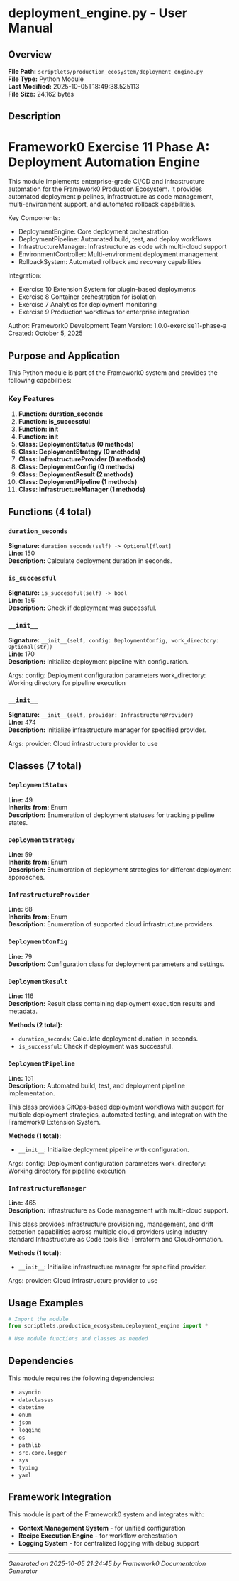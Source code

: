 # deployment_engine.py - User Manual

## Overview
**File Path:** `scriptlets/production_ecosystem/deployment_engine.py`  
**File Type:** Python Module  
**Last Modified:** 2025-10-05T18:49:38.525113  
**File Size:** 24,162 bytes  

## Description
Framework0 Exercise 11 Phase A: Deployment Automation Engine
===========================================================

This module implements enterprise-grade CI/CD and infrastructure automation
for the Framework0 Production Ecosystem. It provides automated deployment
pipelines, infrastructure as code management, multi-environment support,
and automated rollback capabilities.

Key Components:
- DeploymentEngine: Core deployment orchestration
- DeploymentPipeline: Automated build, test, and deploy workflows
- InfrastructureManager: Infrastructure as code with multi-cloud support
- EnvironmentController: Multi-environment deployment management
- RollbackSystem: Automated rollback and recovery capabilities

Integration:
- Exercise 10 Extension System for plugin-based deployments
- Exercise 8 Container orchestration for isolation
- Exercise 7 Analytics for deployment monitoring
- Exercise 9 Production workflows for enterprise integration

Author: Framework0 Development Team
Version: 1.0.0-exercise11-phase-a
Created: October 5, 2025

## Purpose and Application
This Python module is part of the Framework0 system and provides the following capabilities:

### Key Features
1. **Function: duration_seconds**
2. **Function: is_successful**
3. **Function: __init__**
4. **Function: __init__**
5. **Class: DeploymentStatus (0 methods)**
6. **Class: DeploymentStrategy (0 methods)**
7. **Class: InfrastructureProvider (0 methods)**
8. **Class: DeploymentConfig (0 methods)**
9. **Class: DeploymentResult (2 methods)**
10. **Class: DeploymentPipeline (1 methods)**
11. **Class: InfrastructureManager (1 methods)**

## Functions (4 total)

### `duration_seconds`

**Signature:** `duration_seconds(self) -> Optional[float]`  
**Line:** 150  
**Description:** Calculate deployment duration in seconds.

### `is_successful`

**Signature:** `is_successful(self) -> bool`  
**Line:** 156  
**Description:** Check if deployment was successful.

### `__init__`

**Signature:** `__init__(self, config: DeploymentConfig, work_directory: Optional[str])`  
**Line:** 170  
**Description:** Initialize deployment pipeline with configuration.

Args:
    config: Deployment configuration parameters
    work_directory: Working directory for pipeline execution

### `__init__`

**Signature:** `__init__(self, provider: InfrastructureProvider)`  
**Line:** 474  
**Description:** Initialize infrastructure manager for specified provider.

Args:
    provider: Cloud infrastructure provider to use


## Classes (7 total)

### `DeploymentStatus`

**Line:** 49  
**Inherits from:** Enum  
**Description:** Enumeration of deployment statuses for tracking pipeline states.

### `DeploymentStrategy`

**Line:** 59  
**Inherits from:** Enum  
**Description:** Enumeration of deployment strategies for different deployment approaches.

### `InfrastructureProvider`

**Line:** 68  
**Inherits from:** Enum  
**Description:** Enumeration of supported cloud infrastructure providers.

### `DeploymentConfig`

**Line:** 79  
**Description:** Configuration class for deployment parameters and settings.

### `DeploymentResult`

**Line:** 116  
**Description:** Result class containing deployment execution results and metadata.

**Methods (2 total):**
- `duration_seconds`: Calculate deployment duration in seconds.
- `is_successful`: Check if deployment was successful.

### `DeploymentPipeline`

**Line:** 161  
**Description:** Automated build, test, and deployment pipeline implementation.

This class provides GitOps-based deployment workflows with support for
multiple deployment strategies, automated testing, and integration with
the Framework0 Extension System.

**Methods (1 total):**
- `__init__`: Initialize deployment pipeline with configuration.

Args:
    config: Deployment configuration parameters
    work_directory: Working directory for pipeline execution

### `InfrastructureManager`

**Line:** 465  
**Description:** Infrastructure as Code management with multi-cloud support.

This class provides infrastructure provisioning, management, and drift
detection capabilities across multiple cloud providers using industry-standard
Infrastructure as Code tools like Terraform and CloudFormation.

**Methods (1 total):**
- `__init__`: Initialize infrastructure manager for specified provider.

Args:
    provider: Cloud infrastructure provider to use


## Usage Examples

```python
# Import the module
from scriptlets.production_ecosystem.deployment_engine import *

# Use module functions and classes as needed
```


## Dependencies

This module requires the following dependencies:

- `asyncio`
- `dataclasses`
- `datetime`
- `enum`
- `json`
- `logging`
- `os`
- `pathlib`
- `src.core.logger`
- `sys`
- `typing`
- `yaml`


## Framework Integration

This module is part of the Framework0 system and integrates with:

- **Context Management System** - for unified configuration
- **Recipe Execution Engine** - for workflow orchestration
- **Logging System** - for centralized logging with debug support


---
*Generated on 2025-10-05 21:24:45 by Framework0 Documentation Generator*
